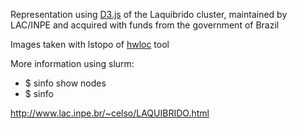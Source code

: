 Representation using [D3.js](https://github.com/d3/d3/wiki) of the Laquibrido cluster, maintained by LAC/INPE and acquired with funds from the government of Brazil

Images taken with lstopo of [hwloc](https://www.open-mpi.org/projects/hwloc/) tool 

More information using slurm:
- $ sinfo show nodes
- $ sinfo

http://www.lac.inpe.br/~celso/LAQUIBRIDO.html
